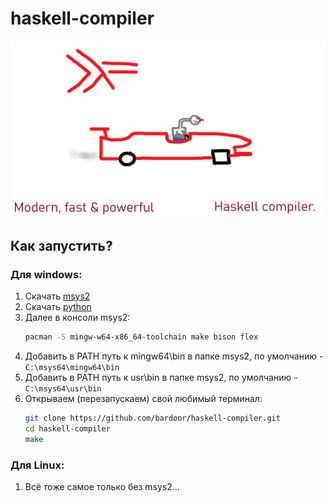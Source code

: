 # haskell-compiler
![](https://github.com/bardoor/haskell-compiler/blob/main/haskell.gif)

## Как запустить?
### Для windows:
1. Скачать [msys2](https://www.msys2.org/)
2. Скачать [python](https://www.python.org/downloads/)
3. Далее в консоли msys2:
     ```bash
     pacman -S mingw-w64-x86_64-toolchain make bison flex
     ```
4. Добавить в PATH путь к mingw64\bin в папке msys2, по умолчанию - ``` C:\msys64\mingw64\bin ```
5. Добавить в PATH путь к usr\bin в папке msys2, по умолчанию - ``` C:\msys64\usr\bin ``` 
6. Открываем (перезапускаем) свой любимый терминал:
    ```bash
    git clone https://github.com/bardoor/haskell-compiler.git
    cd haskell-compiler
    make
    ```
### Для Linux:
1. Всё тоже самое только без msys2...
